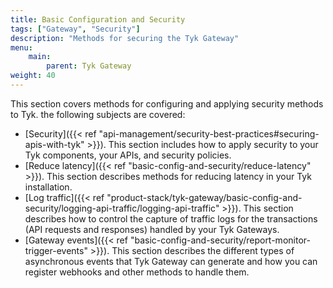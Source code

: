 ```yaml
---
title: Basic Configuration and Security
tags: ["Gateway", "Security"]
description: "Methods for securing the Tyk Gateway"
menu:
    main:
        parent: Tyk Gateway
weight: 40
---
```



This section covers methods for configuring and applying security methods to Tyk. the following subjects are covered:

- [Security]({{< ref "api-management/security-best-practices#securing-apis-with-tyk" >}}). This section includes how to apply security to your Tyk components, your APIs, and security policies.
- [Reduce latency]({{< ref "basic-config-and-security/reduce-latency" >}}). This section describes methods for reducing latency in your Tyk installation.
- [Log traffic]({{< ref "product-stack/tyk-gateway/basic-config-and-security/logging-api-traffic/logging-api-traffic" >}}). This section describes how to control the capture of traffic logs for the transactions (API requests and responses) handled by your Tyk Gateways.
- [Gateway events]({{< ref "basic-config-and-security/report-monitor-trigger-events" >}}). This section describes the different types of asynchronous events that Tyk Gateway can generate and how you can register webhooks and other methods to handle them.

